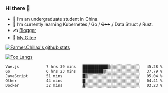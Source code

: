 ### Hi there 👋

- 🔭 I’m an undergraduate student in China.
- 🌱 I’m currently learning Kubernetes / Go / ~~C++~~ / Data Struct / Rust.
- ✍️ [Blogger](https://blog.farmer233.top)
- 🤔 [My Gitee](https://gitee.com/Farmer-chong)


[![Farmer.Chillax's github stats](https://github-readme-stats.vercel.app/api?username=FarmerChillax)](https://github.com/anuraghazra/github-readme-stats)

[![Top Langs](https://github-readme-stats.vercel.app/api/top-langs/?username=FarmerChillax&layout=compact&hide=html,css,javascript)](https://github.com/anuraghazra/github-readme-stats)


<a href="https://wakatime.com/@Farmer"> </a>
          <!--START_SECTION:waka-->

```txt
Vue.js            7 hrs 39 mins   ███████████▒░░░░░░░░░░░░░   45.28 %
Go                6 hrs 23 mins   █████████▒░░░░░░░░░░░░░░░   37.79 %
JavaScript        51 mins         █▒░░░░░░░░░░░░░░░░░░░░░░░   05.04 %
Other             44 mins         █░░░░░░░░░░░░░░░░░░░░░░░░   04.41 %
Docker            32 mins         ▓░░░░░░░░░░░░░░░░░░░░░░░░   03.23 %
```

<!--END_SECTION:waka-->



<!--
**Farmer-chong/Farmer-chong** is a ✨ _special_ ✨ repository because its `README.md` (this file) appears on your GitHub profile.

Here are some ideas to get you started:

- 🔭 I’m currently working on ...
- 🌱 I’m currently learning ...
- 👯 I’m looking to collaborate on ...
- 🤔 I’m looking for help with ...
- 💬 Ask me about ...
- 📫 How to reach me: ...
- 😄 Pronouns: ...
- ⚡ Fun fact: ...
-->
